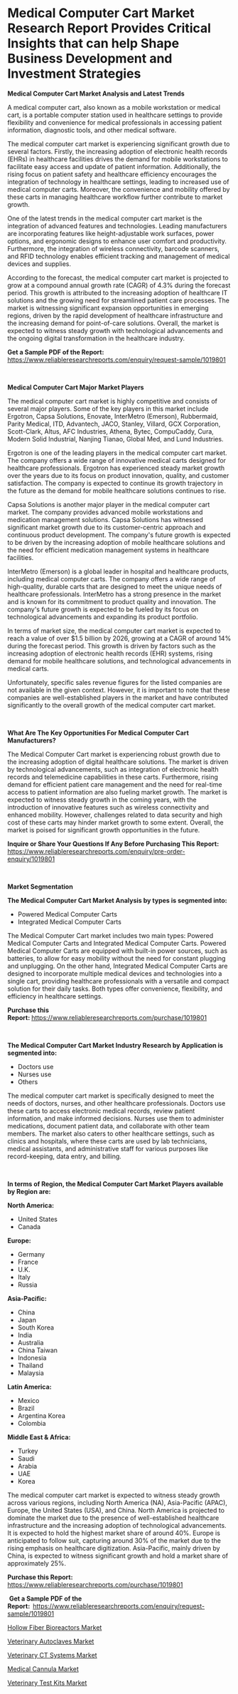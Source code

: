<p><h1>Medical Computer Cart Market Research Report Provides Critical Insights that can help Shape Business Development and Investment Strategies</h1></p><p><strong>Medical Computer Cart Market Analysis and Latest Trends</strong></p>
<p><p>A medical computer cart, also known as a mobile workstation or medical cart, is a portable computer station used in healthcare settings to provide flexibility and convenience for medical professionals in accessing patient information, diagnostic tools, and other medical software.</p><p>The medical computer cart market is experiencing significant growth due to several factors. Firstly, the increasing adoption of electronic health records (EHRs) in healthcare facilities drives the demand for mobile workstations to facilitate easy access and update of patient information. Additionally, the rising focus on patient safety and healthcare efficiency encourages the integration of technology in healthcare settings, leading to increased use of medical computer carts. Moreover, the convenience and mobility offered by these carts in managing healthcare workflow further contribute to market growth.</p><p>One of the latest trends in the medical computer cart market is the integration of advanced features and technologies. Leading manufacturers are incorporating features like height-adjustable work surfaces, power options, and ergonomic designs to enhance user comfort and productivity. Furthermore, the integration of wireless connectivity, barcode scanners, and RFID technology enables efficient tracking and management of medical devices and supplies.</p><p>According to the forecast, the medical computer cart market is projected to grow at a compound annual growth rate (CAGR) of 4.3% during the forecast period. This growth is attributed to the increasing adoption of healthcare IT solutions and the growing need for streamlined patient care processes. The market is witnessing significant expansion opportunities in emerging regions, driven by the rapid development of healthcare infrastructure and the increasing demand for point-of-care solutions. Overall, the market is expected to witness steady growth with technological advancements and the ongoing digital transformation in the healthcare industry.</p></p>
<p><strong>Get a Sample PDF of the Report:&nbsp;</strong> <a href="https://www.reliableresearchreports.com/enquiry/request-sample/1019801">https://www.reliableresearchreports.com/enquiry/request-sample/1019801</a></p>
<p>&nbsp;</p>
<p><strong>Medical Computer Cart Major Market Players</strong></p>
<p><p>The medical computer cart market is highly competitive and consists of several major players. Some of the key players in this market include Ergotron, Capsa Solutions, Enovate, InterMetro (Emerson), Rubbermaid, Parity Medical, ITD, Advantech, JACO, Stanley, Villard, GCX Corporation, Scott-Clark, Altus, AFC Industries, Athena, Bytec, CompuCaddy, Cura, Modern Solid Industrial, Nanjing Tianao, Global Med, and Lund Industries.</p><p>Ergotron is one of the leading players in the medical computer cart market. The company offers a wide range of innovative medical carts designed for healthcare professionals. Ergotron has experienced steady market growth over the years due to its focus on product innovation, quality, and customer satisfaction. The company is expected to continue its growth trajectory in the future as the demand for mobile healthcare solutions continues to rise.  </p><p>Capsa Solutions is another major player in the medical computer cart market. The company provides advanced mobile workstations and medication management solutions. Capsa Solutions has witnessed significant market growth due to its customer-centric approach and continuous product development. The company's future growth is expected to be driven by the increasing adoption of mobile healthcare solutions and the need for efficient medication management systems in healthcare facilities.</p><p>InterMetro (Emerson) is a global leader in hospital and healthcare products, including medical computer carts. The company offers a wide range of high-quality, durable carts that are designed to meet the unique needs of healthcare professionals. InterMetro has a strong presence in the market and is known for its commitment to product quality and innovation. The company's future growth is expected to be fueled by its focus on technological advancements and expanding its product portfolio.</p><p>In terms of market size, the medical computer cart market is expected to reach a value of over $1.5 billion by 2026, growing at a CAGR of around 14% during the forecast period. This growth is driven by factors such as the increasing adoption of electronic health records (EHR) systems, rising demand for mobile healthcare solutions, and technological advancements in medical carts.</p><p>Unfortunately, specific sales revenue figures for the listed companies are not available in the given context. However, it is important to note that these companies are well-established players in the market and have contributed significantly to the overall growth of the medical computer cart market.</p></p>
<p>&nbsp;</p>
<p><strong>What Are The Key Opportunities For Medical Computer Cart Manufacturers?</strong></p>
<p><p>The Medical Computer Cart market is experiencing robust growth due to the increasing adoption of digital healthcare solutions. The market is driven by technological advancements, such as integration of electronic health records and telemedicine capabilities in these carts. Furthermore, rising demand for efficient patient care management and the need for real-time access to patient information are also fueling market growth. The market is expected to witness steady growth in the coming years, with the introduction of innovative features such as wireless connectivity and enhanced mobility. However, challenges related to data security and high cost of these carts may hinder market growth to some extent. Overall, the market is poised for significant growth opportunities in the future.</p></p>
<p><strong>Inquire or Share Your Questions If Any Before Purchasing This Report:</strong> <a href="https://www.reliableresearchreports.com/enquiry/pre-order-enquiry/1019801">https://www.reliableresearchreports.com/enquiry/pre-order-enquiry/1019801</a></p>
<p>&nbsp;</p>
<p><strong>Market Segmentation</strong></p>
<p><strong>The Medical Computer Cart Market Analysis by types is segmented into:</strong></p>
<p><ul><li>Powered Medical Computer Carts</li><li>Integrated Medical Computer Carts</li></ul></p>
<p><p>The Medical Computer Cart market includes two main types: Powered Medical Computer Carts and Integrated Medical Computer Carts. Powered Medical Computer Carts are equipped with built-in power sources, such as batteries, to allow for easy mobility without the need for constant plugging and unplugging. On the other hand, Integrated Medical Computer Carts are designed to incorporate multiple medical devices and technologies into a single cart, providing healthcare professionals with a versatile and compact solution for their daily tasks. Both types offer convenience, flexibility, and efficiency in healthcare settings.</p></p>
<p><strong>Purchase this Report:&nbsp;</strong><a href="https://www.reliableresearchreports.com/purchase/1019801">https://www.reliableresearchreports.com/purchase/1019801</a></p>
<p>&nbsp;</p>
<p><strong>The Medical Computer Cart Market Industry Research by Application is segmented into:</strong></p>
<p><ul><li>Doctors use</li><li>Nurses use</li><li>Others</li></ul></p>
<p><p>The medical computer cart market is specifically designed to meet the needs of doctors, nurses, and other healthcare professionals. Doctors use these carts to access electronic medical records, review patient information, and make informed decisions. Nurses use them to administer medications, document patient data, and collaborate with other team members. The market also caters to other healthcare settings, such as clinics and hospitals, where these carts are used by lab technicians, medical assistants, and administrative staff for various purposes like record-keeping, data entry, and billing.</p></p>
<p>&nbsp;</p>
<p><strong>In terms of Region, the Medical Computer Cart Market Players available by Region are:</strong></p>
<p>
    <p> <strong> North America: </strong>
        <ul>
            <li>United States</li>
            <li>Canada</li>
        </ul>
        </p> 
    <p> <strong> Europe: </strong>
        <ul>
            <li>Germany</li>
            <li>France</li>
            <li>U.K.</li>
            <li>Italy</li>
            <li>Russia</li>
        </ul>
        </p> 
    <p> <strong> Asia-Pacific: </strong>
        <ul>
            <li>China</li>
            <li>Japan</li>
            <li>South Korea</li>
            <li>India</li>
            <li>Australia</li>
            <li>China Taiwan</li>
            <li>Indonesia</li>
            <li>Thailand</li>
            <li>Malaysia</li>
        </ul>
        </p> 
    <p> <strong> Latin America: </strong>
        <ul>
            <li>Mexico</li>
            <li>Brazil</li>
            <li>Argentina Korea</li>
            <li>Colombia</li>
        </ul>
        </p> 
    <p> <strong> Middle East & Africa: </strong>
        <ul>
            <li>Turkey</li>
            <li>Saudi</li>
            <li>Arabia</li>
            <li>UAE</li>
            <li>Korea</li>
        </ul>
    </p>
    </p>
<p><p>The medical computer cart market is expected to witness steady growth across various regions, including North America (NA), Asia-Pacific (APAC), Europe, the United States (USA), and China. North America is projected to dominate the market due to the presence of well-established healthcare infrastructure and the increasing adoption of technological advancements. It is expected to hold the highest market share of around 40%. Europe is anticipated to follow suit, capturing around 30% of the market due to the rising emphasis on healthcare digitization. Asia-Pacific, mainly driven by China, is expected to witness significant growth and hold a market share of approximately 25%.</p></p>
<p><strong>Purchase this Report: </strong><a href="https://www.reliableresearchreports.com/purchase/1019801">https://www.reliableresearchreports.com/purchase/1019801</a></p>
<p>&nbsp;<strong>Get a Sample PDF of the Report:&nbsp;&nbsp;</strong><a href="https://www.reliableresearchreports.com/enquiry/request-sample/1019801">https://www.reliableresearchreports.com/enquiry/request-sample/1019801</a></p>
<p><strong></strong></p>
<p><p><a href="https://github.com/zebdakicsin/Market-Research-Report-List-2/blob/main/hollow-fiber-bioreactors-market.md">Hollow Fiber Bioreactors Market</a></p><p><a href="https://github.com/kholmovskayalyudmila/Market-Research-Report-List-2/blob/main/veterinary-autoclaves-market.md">Veterinary Autoclaves Market</a></p><p><a href="https://github.com/Krish2023na/Market-Research-Report-List-2/blob/main/veterinary-ct-systems-market.md">Veterinary CT Systems Market</a></p><p><a href="https://github.com/sofyaavrova/Market-Research-Report-List-2/blob/main/medical-cannula-market.md">Medical Cannula Market</a></p><p><a href="https://github.com/kuntayevaz/Market-Research-Report-List-2/blob/main/veterinary-test-kits-market.md">Veterinary Test Kits Market</a></p></p>